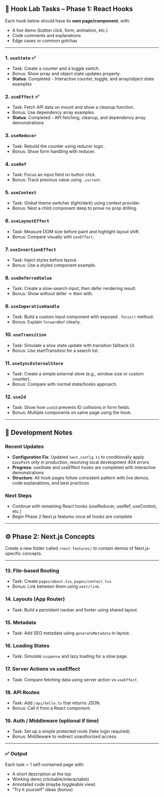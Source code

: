 
## 📘 Hook Lab Tasks – Phase 1: React Hooks

Each hook below should have its **own page/component**, with:

* A live demo (button click, form, animation, etc.)
* Code comments and explanations
* Edge cases or common gotchas

---

### **1. `useState`** ✅

* Task: Create a counter and a toggle switch.
* Bonus: Show array and object state updates properly.
* **Status**: Completed - Interactive counter, toggle, and array/object state examples

### **2. `useEffect`** ✅

* Task: Fetch API data on mount and show a cleanup function.
* Bonus: Use dependency array examples.
* **Status**: Completed - API fetching, cleanup, and dependency array demonstrations

### **3. `useReducer`**

* Task: Rebuild the counter using reducer logic.
* Bonus: Show form handling with reducer.

### **4. `useRef`**

* Task: Focus an input field on button click.
* Bonus: Track previous value using `.current`.

### **5. `useContext`**

* Task: Global theme switcher (light/dark) using context provider.
* Bonus: Nest a child component deep to prove no prop drilling.

### **6. `useLayoutEffect`**

* Task: Measure DOM size before paint and highlight layout shift.
* Bonus: Compare visually with `useEffect`.

### **7. `useInsertionEffect`**

* Task: Inject styles before layout.
* Bonus: Use a styled component example.

### **8. `useDeferredValue`**

* Task: Create a slow-search input, then defer rendering result.
* Bonus: Show without defer → then with.

### **9. `useImperativeHandle`**

* Task: Build a custom input component with exposed `.focus()` method.
* Bonus: Explain `forwardRef` clearly.

### **10. `useTransition`**

* Task: Simulate a slow state update with transition fallback UI.
* Bonus: Use startTransition for a search list.

### **11. `useSyncExternalStore`**

* Task: Create a simple external store (e.g., window size or custom counter).
* Bonus: Compare with normal state/hooks approach.

### **12. `useId`**

* Task: Show how `useId` prevents ID collisions in form fields.
* Bonus: Multiple components on same page using the hook.

---

## 🔧 Development Notes

### Recent Updates
- **Configuration Fix**: Updated `next.config.ts` to conditionally apply `basePath` only in production, resolving local development 404 errors
- **Progress**: useState and useEffect hooks are completed with interactive demonstrations
- **Structure**: All hook pages follow consistent pattern with live demos, code explanations, and best practices

### Next Steps
- Continue with remaining React hooks (useReducer, useRef, useContext, etc.)
- Begin Phase 2 Next.js features once all hooks are complete

---

## ⚙️ Phase 2: Next.js Concepts

Create a new folder called `/next-features/` to contain demos of Next.js-specific concepts.

---

### **13. File-based Routing**

* Task: Create `pages/about.tsx`, `pages/contact.tsx`.
* Bonus: Link between them using `next/link`.

### **14. Layouts (App Router)**

* Task: Build a persistent navbar and footer using shared layout.

### **15. Metadata**

* Task: Add SEO metadata using `generateMetadata` in layout.

### **16. Loading States**

* Task: Simulate `suspense` and lazy loading for a slow page.

### **17. Server Actions vs useEffect**

* Task: Compare fetching data using server action vs `useEffect`.

### **18. API Routes**

* Task: Add `/api/hello.ts` that returns JSON.
* Bonus: Call it from a React component.

### **19. Auth / Middleware (optional if time)**

* Task: Set up a simple protected route (fake login required).
* Bonus: Middleware to redirect unauthorized access.

---

### ✅ Output

Each task = 1 self-contained page with:

* A short description at the top
* Working demo (clickable/interactable)
* Annotated code (maybe toggleable view)
* “Try it yourself” ideas (bonus)

